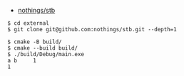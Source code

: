 - [nothings/stb](https://github.com/nothings/stb)

```
$ cd external
$ git clone git@github.com:nothings/stb.git --depth=1

$ cmake -B build/
$ cmake --build build/
$ ./build/Debug/main.exe
a b     1
1
```
